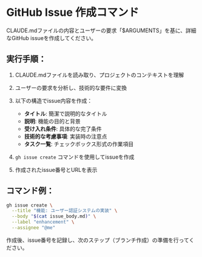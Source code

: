 # GitHub Issue 作成コマンド

CLAUDE.mdファイルの内容とユーザーの要求「$ARGUMENTS」を基に、詳細なGitHub issueを作成してください。

## 実行手順：
1. CLAUDE.mdファイルを読み取り、プロジェクトのコンテキストを理解
2. ユーザーの要求を分析し、技術的な要件に変換
3. 以下の構造でissue内容を作成：
   - **タイトル**: 簡潔で説明的なタイトル
   - **説明**: 機能の目的と背景
   - **受け入れ条件**: 具体的な完了条件
   - **技術的な考慮事項**: 実装時の注意点
   - **タスク一覧**: チェックボックス形式の作業項目

4. `gh issue create` コマンドを使用してissueを作成
5. 作成されたissue番号とURLを表示

## コマンド例：
```bash
gh issue create \
  --title "機能: ユーザー認証システムの実装" \
  --body "$(cat issue_body.md)" \
  --label "enhancement" \
  --assignee "@me"
```

作成後、issue番号を記録し、次のステップ（ブランチ作成）の準備を行ってください。
